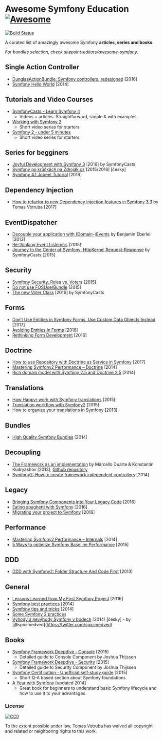 # Awesome Symfony Education [![Awesome](https://cdn.rawgit.com/sindresorhus/awesome/d7305f38d29fed78fa85652e3a63e154dd8e8829/media/badge.svg)](https://github.com/sindresorhus/awesome)

[![Build Status](https://img.shields.io/travis/pehapkari/awesome-symfony-education/master.svg?style=flat-square)](https://travis-ci.org/pehapkari/awesome-symfony-education)

A curated list of amazingly awesome Symfony **articles, series and books**.

_For bundles selection, check [sitepoint-editors/awesome-symfony](https://github.com/sitepoint-editors/awesome-symfony)._

## Single Action Controller

- [DunglasActionBundle: Symfony controllers, redesigned](https://dunglas.fr/2016/01/dunglasactionbundle-symfony-controllers-redesigned/) \[2016\]
- [Symfony Hello World](https://beberlei.de/2014/04/24/symfony_hello_world.html) \[2014\]

## Tutorials and Video Courses

- [SymfonyCasts - Learn Symfony 4](https://symfonycasts.com/tracks/symfony)
  - Videos + articles. Straightforward, simple & with examples.
- [Working with Symfony 2](https://code.tutsplus.com/series/working-with-symfony-2--cms-636)
  - Short video series for starters
- [Symfony 2 - under 5 minutes](https://www.youtube.com/playlist?list=PL3Wxyd2R8-gIuToQ1NmhVSLZfjrBMePNu)
  - Short video series for starters

## Series for begginers

- [Joyful Development with Symfony 3](https://symfonycasts.com/tracks/symfony3) \[2016\] by SymfonyCasts
- [Symfony po krůčkách na Zdroják.cz](https://www.zdrojak.cz/serialy/symfony-po-kruckach/) \[2015/2016\] \[česky\]
- [Symfony 4.1 Jobeet Tutorial](https://jobeet-tutorial.readthedocs.io/en/latest/) \[2018\]

## Dependency Injection

- [How to refactor to new Dependency Injection features in Symfony 3.3](https://www.tomasvotruba.cz/blog/2017/05/07/how-to-refactor-to-new-dependency-injection-features-in-symfony-3-3/) by Tomas Votruba \[2017\]

## EventDispatcher

- [Decouple your application with (Domain-)Events](https://www.youtube.com/watch?v=K9jub4JPpcc) by Benjamin Eberlei \[2013\]
- [Re-thinking Event Listeners](http://mmoreram.com/blog/2015/08/20/re-thinking-event-listeners/) \[2015\]
- [Journey to the Center of Symfony: HttpKernel Request-Response](https://symfonycasts.com/screencast/symfony-journey) by SymfonyCasts \[2015\]

## Security

- [Symfony Security, Roles vs. Voters](https://stovepipe.systems/post/symfony-security-roles-vs-voters) \[2015\]
- [Do not use FOSUserBundle](https://jolicode.com/blog/do-not-use-fosuserbundle) \[2015\]
- [The new Voter Class](https://symfonycasts.com/screencast/new-in-symfony3/voter) \[2016\] by SymfonyCasts

## Forms

- [Don’t Use Entities in Symfony Forms. Use Custom Data Objects Instead](https://blog.martinhujer.cz/symfony-forms-with-request-objects/) \[2017\]
- [Avoiding Entities in Forms](https://stovepipe.systems/post/avoiding-entities-in-forms) \[2016\]
- [Rethinking Form Development](https://stovepipe.systems/post/rethinking-form-development) \[2016\]

## Doctrine

- [How to use Repository with Doctrine as Service in Symfony](https://www.tomasvotruba.cz/blog/2017/10/16/how-to-use-repository-with-doctrine-as-service-in-symfony/) \[2017\]
- [Mastering Symfony2 Performance – Doctrine](http://labs.octivi.com/mastering-symfony2-performance-doctrine/) \[2014\]
- [Rich domain model with Symfony 2.5 and Doctrine 2.5](https://www.slideshare.net/_leopro_/rich-domain-model-with-symfony-25-and-doctrine-25) \[2014\]

## Translations

- [How Happyr work with Symfony translations](https://developer.happyr.com/how-happyr-work-with-symfony-translations) \[2015\]
- [Translation workflow with Symfony2](https://jolicode.com/blog/translation-workflow-with-symfony2) \[2015\]
- [How to organize your translations in Symfony](http://obtao.com/blog/2013/06/how-to-organize-your-translations-in-symfony/) \[2013\]

## Bundles

- [High Quality Symfony Bundles](https://www.slideshare.net/matthiasnoback/high-quality-symfony-bundles-tutorial-dutch-php-conference-2014) \[2014\]

## Decoupling

- [The Framework as an implementation](https://www.youtube.com/watch?v=0L_9NutiJlc) by Marcello Duarte & Konstantin Kudryashov \[2013\], [Github repository](https://github.com/MarcelloDuarte/hexagonal-symfony)
- [Symfony2: How to create framework independent controllers](https://matthiasnoback.nl/2014/06/how-to-create-framework-independent-controllers/) \[2014\]

## Legacy

- [Bringing Symfony Components into Your Legacy Code](https://speakerdeck.com/hhamon/bringing-symfony-components-into-your-legacy-code) \[2016\]
- [Eating spaghetti with Symfony](https://speakerdeck.com/jakzal/eating-spaghetti-with-symfony) \[2016\]
- [Migrating your project to Symfony](https://stovepipe.systems/post/migrating-your-project-to-symfony) \[2016\]

## Performance

- [Mastering Symfony2 Performance – Internals](http://labs.octivi.com/mastering-symfony2-performance-internals/) \[2014\]
- [5 Ways to optimize Symfony Baseline Performance](https://tideways.com/profiler/blog/5-ways-to-optimize-symfony-baseline-performance) \[2015\]

## DDD

- [DDD with Symfony2: Folder Structure And Code First](https://williamdurand.fr/2013/08/07/ddd-with-symfony2-folder-structure-and-code-first/) \[2013\]

## General

- [Lessons Learned from My First Symfony Project](http://www.thisprogrammingthing.com/2016/lessons-from-my-first-symfony-project/) \[2016\]
- [Symfony best practices](https://blog.kevingomez.fr/2014/04/08/symfony-best-practices/) \[2014\]
- [Symfony tips and tricks](https://www.slideshare.net/javier.eguiluz/symfony-tips-and-tricks) \[2014\]
- [Some Symfony 2 practices](https://emanueleminotto.github.io/blog/some-symfony-2-practices)
- [Výhody a nevýhody Symfony v bodech](https://devel.cz/otazka/nette-vs-symfony#answer-17973) \[2014\] \[česky\] - by <span class="citation" data-cites="spicimedved">\[@spicimedved\]</span>(https://twitter.com/spicimedved)

## Books

- [Symfony Framework Deepdive - Console](https://leanpub.com/symfonyframeworkdeepdive-console) \[2015\]
  - Detailed guide to Console Component by Joshua Thijssen
- [Symfony Framework Deepdive - Security](https://leanpub.com/symfonyframeworkdeepdive-security) \[2015\]
  - Detailed guide to Security Component by Joshua Thijssen
- [Symfony Certification - Unofficial self-study guide](https://leanpub.com/symfony-selfstudy) \[2015\]
  - Short Q-A based section about Symfony foundations
- [A Year with Symfony](https://leanpub.com/a-year-with-symfony) \[updated 2014\]
  - Great book for beginners to understand basic Symfony lifecycle and how to use it to your advantages.

### License

[![CC0](https://licensebuttons.net/p/zero/1.0/88x31.png)](https://creativecommons.org/publicdomain/zero/1.0/)

To the extent possible under law, [Tomas Votruba](https://www.tomasvotruba.cz/) has waived all copyright and related or neighboring rights to this work.
